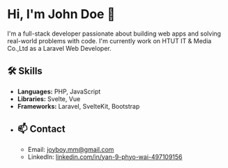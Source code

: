 # Hi, I'm John Doe 👋

I'm a full-stack developer passionate about building web apps and solving real-world problems with code.
I'm currently work on HTUT IT & Media Co.,Ltd as a Laravel Web Developer.

<!--
## 🚀 Projects

- [My Portfolio Website](https://myportfolio.com) – A personal website built with Laravel and Vue.
- [Task Manager App](https://github.com/johndoe/task-manager) – A productivity app using Laravel and Inertia.
- [Background Remover](https://github.com/johndoe/bg-remover) – Image background removal using Python and Rembg.
-->

## 🛠️ Skills

- **Languages:** PHP, JavaScript
- **Libraries:** Svelte, Vue
- **Frameworks:** Laravel, SvelteKit, Bootstrap
- <!--
- **Tools:** Git, Docker, Vite, FFMPEG
-->
  
<!--
## 📈 GitHub Stats

![GitHub Stats](https://github-readme-stats.vercel.app/api?username=johndoe&show_icons=true)
-->

## 📫 Contact

- Email: joyboy.mm@gmail.com
- LinkedIn: [linkedin.com/in/yan-9-phyo-wai-497109156](https://linkedin.com/in/yan-9-phyo-wai-497109156)

<!--
**jb-mm/jb-mm** is a ✨ _special_ ✨ repository because its `README.md` (this file) appears on your GitHub profile.

Here are some ideas to get you started:

- 🔭 I’m currently working on ...
- 🌱 I’m currently learning ...
- 👯 I’m looking to collaborate on ...
- 🤔 I’m looking for help with ...
- 💬 Ask me about ...
- 📫 How to reach me: ...
- 😄 Pronouns: ...
- ⚡ Fun fact: ...
-->
